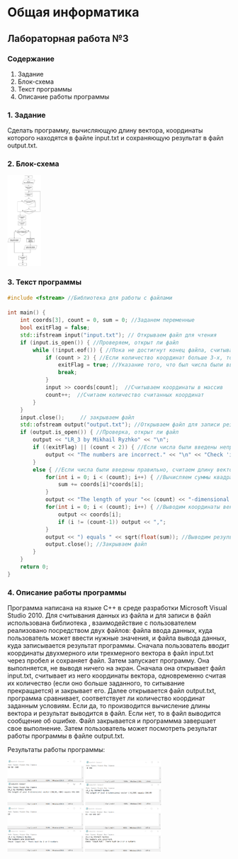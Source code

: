 # Общая информатика

## Лабораторная работа №3

### Содержание

1. Задание
2. Блок-схема
3. Текст программы
4. Описание работы программы

### 1. Задание

Сделать программу, вычисляющую длину вектора, координаты которого находятся в файле input.txt и сохраняющую результат в файл output.txt.

### 2. Блок-схема

<img src="./Files/LR35.jpg" style="zoom:20%" />

### 3. Текст программы

```c++
#include <fstream> //Библиотека для работы с файлами

int main() {
    int coords[3], count = 0, sum = 0; //Заданем переменные
	bool exitFlag = false;
    std::ifstream input("input.txt"); // Открываем файл для чтения
    if (input.is_open()) { //Проверяем, открыт ли файл
		while (!input.eof()) { //Пока не достигнут конец файла, считываем координаты
			if (count > 2) { //Если количество координат больше 3-х, то выходим из цикла.
				exitFlag = true; //Указание того, что был числа были введены неправильно
				break;
			}
			input >> coords[count];  //Считываем координаты в массив
			count++;  //Считаем количество считанных координат
		}
    }
    input.close();     // закрываем файл
	std::ofstream output("output.txt"); //Открываем файл для записи результатов
	if (output.is_open()) { //Проверка, открыт ли файл
		output << "LR_3 by Mikhail Ryzhko" << "\n";
		if ((exitFlag) || (count < 2)) { //Если числа были введены неправильно, выводим сообщение об ошибке
			output << "The numbers are incorrect." << "\n" << "Check 'input.txt.' There must be 2 or 3 numbers" << "\n";
		}
		else { //Если числа были введены правильно, считаем длину вектора
			for(int i = 0; i < (count); i++) { //Вычисляем суммы квадратов координат для использования в дальнейшем
				sum += coords[i]*coords[i];
			}
			output << "The length of your "<< (count) << "-dimensional vector ("; //Выводим результата в файл
			for(int i = 0; i < (count); i++) { //Выводим координаты вектора для наглядности результата
				output << coords[i];
				if (i != (count-1)) output << ",";
			}
			output << ") equals " << sqrt(float(sum)); //Выводим результата в файл
			output.close(); //Закрываем файл
		}
	}
	return 0;
}
```

### 4. Описание работы программы

Программа написана на языке C++ в среде разработки Microsoft Visual Studio 2010. Для считывания данных из файла и для записи в файл использована библиотека <fstream>, взаимодействие с пользователем реализовано посредством двух файлов: файла ввода данных, куда пользователь может ввести нужные значения, и файла вывода данных, куда записывается результат программы. Сначала пользователь вводит координаты двухмерного или трехмерного вектора в файл input.txt через пробел и сохраняет файл. Затем запускает программу. Она выполняется, не выводя ничего на экран. Сначала она открывает файл input.txt, считывает из него координаты вектора, одновременно считая их количество (если оно больше заданного, то ситывание прекращается) и закрывает его. Далее открывается файл output.txt, программа сравнивает, соответствует ли количество координат заданным условиям. Если да, то производится вычисление длины вектора и результат выводится в файл. Если нет, то в файл выводится сообщение об ошибке. Файл закрывается и программма завершает свое выполнение. Затем пользователь может посмотреть результат работы программы в файле output.txt.

Результаты работы программы:

<img src="./Files/LR31.png" style="zoom:20%" />
<img src="./Files/LR32.png" style="zoom:20%" />
<img src="./Files/LR33.png" style="zoom:20%" />
<img src="./Files/LR34.png" style="zoom:20%" />
	

